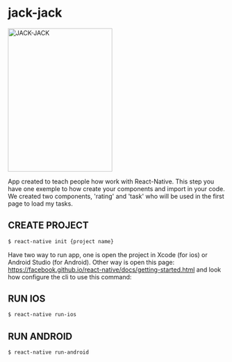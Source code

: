 # jack-jack

<img src="http://www.nishiweb.com.br/icomics/images/upload/368.jpg" alt="JACK-JACK" width="240" height="330">
</br>
<p>App created to teach people how work with React-Native. This step you have one exemple to how create your components and import in your code. We created two components, 'rating' and 'task' who will be used in the first page to load my tasks.</p>

## CREATE PROJECT
```sh
$ react-native init {project name}
```

Have two way to run app, one is open the project in Xcode (for ios) or Android Studio (for Android). Other way is open this page: https://facebook.github.io/react-native/docs/getting-started.html and look how configure the cli to use this command:

## RUN IOS
```sh
$ react-native run-ios
```
## RUN ANDROID
```sh
$ react-native run-android
```